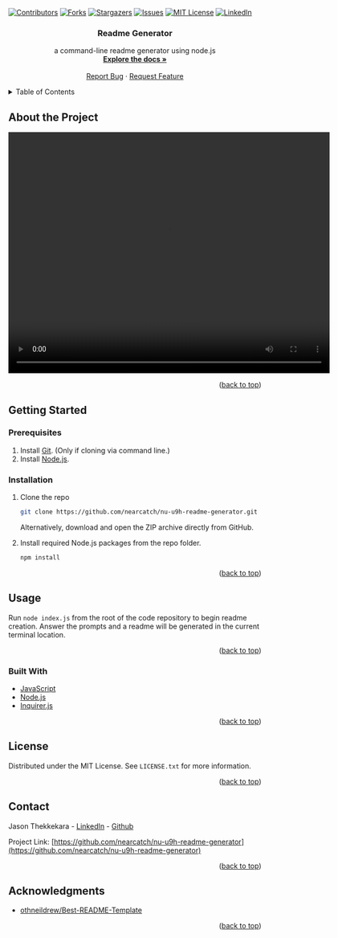 <div id="top"></div>
<!--
*** Thanks for checking out the Best-README-Template. If you have a suggestion
*** that would make this better, please fork the repo and create a pull request
*** or simply open an issue with the tag "enhancement".
*** Don't forget to give the project a star!
*** Thanks again! Now go create something AMAZING! :D
-->

<!-- PROJECT SHIELDS -->
<!--
*** I'm using markdown "reference style" links for readability.
*** Reference links are enclosed in brackets [ ] instead of parentheses ( ).
*** See the bottom of this document for the declaration of the reference variables
*** for contributors-url, forks-url, etc. This is an optional, concise syntax you may use.
*** https://www.markdownguide.org/basic-syntax/#reference-style-links
-->

[![Contributors][contributors-shield]][contributors-url]
[![Forks][forks-shield]][forks-url]
[![Stargazers][stars-shield]][stars-url]
[![Issues][issues-shield]][issues-url]
[![MIT License][license-shield]][license-url]
[![LinkedIn][linkedin-shield]][linkedin-url]

<div align="center">

<h3 align="center">Readme Generator</h3>

  <p align="center">
    a command-line readme generator using node.js
    <br />
    <a href="https://github.com/nearcatch/nu-u9h-readme-generator"><strong>Explore the docs »</strong></a>
    <br />
    <br />
    <a href="https://github.com/nearcatch/nu-u9h-readme-generator/issues">Report Bug</a>
    ·
    <a href="https://github.com/nearcatch/nu-u9h-readme-generator/issues">Request Feature</a>
  </p>
</div>

<!-- TABLE OF CONTENTS -->
<details>
  <summary>Table of Contents</summary>
  <ol>
    <li>
      <a href="#about-the-project">About the Project</a>
      <ul>
        <li><a href="#built-with">Built With</a></li>
      </ul>
    </li>
    <li>
      <a href="#getting-started">Getting Started</a>
      <ul>
        <li><a href="#prerequisites">Prerequisites</a></li>
        <li><a href="#installation">Installation</a></li>
      </ul>
    </li>
    <li><a href="#usage">Usage</a></li>
    <li><a href="#license">License</a></li>
    <li><a href="#contact">Contact</a></li>
    <li><a href="#acknowledgments">Acknowledgments</a></li>
  </ol>
</details>

<!-- ABOUT THE PROJECT -->

## About the Project

<div align="center">
    <video width="640" height="480" controls>
      <source src="https://raw.githubusercontent.com/nearcatch/nu-u9h-readme-generator/main/assets/readme/demonstration.mp4" type="video/mp4">
    Your browser does not support the video tag.
    </video>
</div>

<p align="right">(<a href="#top">back to top</a>)</p>



<!-- GETTING STARTED -->
## Getting Started
### Prerequisites

1. Install [Git](https://git-scm.com/book/en/v2/Getting-Started-Installing-Git). (Only if cloning via command line.)
2. Install [Node.js](https://nodejs.org/en/download/current/).

### Installation

1. Clone the repo
   ```sh
   git clone https://github.com/nearcatch/nu-u9h-readme-generator.git
   ```
   Alternatively, download and open the ZIP archive directly from GitHub.

2. Install required Node.js packages from the repo folder.
   ```sh
   npm install
   ```

<p align="right">(<a href="#top">back to top</a>)</p>



<!-- USAGE EXAMPLES -->

## Usage

Run `node index.js` from the root of the code repository to begin readme creation. Answer the prompts and a readme will be generated in the current terminal location.

<p align="right">(<a href="#top">back to top</a>)</p>

### Built With

* [JavaScript](https://developer.mozilla.org/en-US/docs/Web/JavaScript)
* [Node.js](https://nodejs.org/en/)
* [Inquirer.js](https://github.com/SBoudrias/Inquirer.js)

<p align="right">(<a href="#top">back to top</a>)</p>

<!-- LICENSE -->

## License

Distributed under the MIT License. See `LICENSE.txt` for more information.

<p align="right">(<a href="#top">back to top</a>)</p>

<!-- CONTACT -->

## Contact

Jason Thekkekara - [LinkedIn][linkedin-url] - [Github](https://github.com/nearcatch)

Project Link: [https://github.com/nearcatch/nu-u9h-readme-generator](https://github.com/nearcatch/nu-u9h-readme-generator)

<p align="right">(<a href="#top">back to top</a>)</p>

<!-- ACKNOWLEDGMENTS -->

## Acknowledgments

- [othneildrew/Best-README-Template](https://github.com/othneildrew/Best-README-Template)

<p align="right">(<a href="#top">back to top</a>)</p>

<!-- MARKDOWN LINKS & IMAGES -->
<!-- https://www.markdownguide.org/basic-syntax/#reference-style-links -->

[contributors-shield]: https://img.shields.io/github/contributors/nearcatch/nu-u9h-readme-generator.svg?style=for-the-badge
[contributors-url]: https://github.com/nearcatch/nu-u9h-readme-generator/graphs/contributors
[forks-shield]: https://img.shields.io/github/forks/nearcatch/nu-u9h-readme-generator.svg?style=for-the-badge
[forks-url]: https://github.com/nearcatch/nu-u9h-readme-generator/network/members
[stars-shield]: https://img.shields.io/github/stars/nearcatch/nu-u9h-readme-generator.svg?style=for-the-badge
[stars-url]: https://github.com/nearcatch/nu-u9h-readme-generator/stargazers
[issues-shield]: https://img.shields.io/github/issues/nearcatch/nu-u9h-readme-generator.svg?style=for-the-badge
[issues-url]: https://github.com/nearcatch/nu-u9h-readme-generator/issues
[license-shield]: https://img.shields.io/github/license/nearcatch/nu-u9h-readme-generator.svg?style=for-the-badge
[license-url]: https://github.com/nearcatch/nu-u9h-readme-generator/blob/main/LICENSE.txt
[linkedin-shield]: https://img.shields.io/badge/-LinkedIn-black.svg?style=for-the-badge&logo=linkedin&colorB=555
[linkedin-url]: https://linkedin.com/in/jason-thekkekara
[product-screenshot]: https://raw.githubusercontent.com/nearcatch/nu-u9h-readme-generator/main/assets/readme/full-page-screenshot.webp
